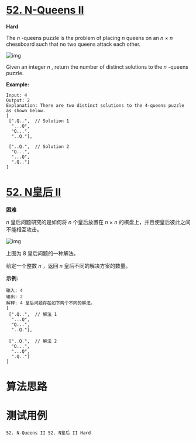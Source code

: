 # [52. N-Queens II][enTitle]

**Hard**

The  *n* -queens puzzle is the problem of placing  *n*  queens on an  *n* × *n*  chessboard such that no two queens attack each other.

![img](https://assets.leetcode.com/uploads/2018/10/12/8-queens.png)

Given an integer  *n* , return the number of distinct solutions to the  *n* -queens puzzle.

**Example:** 

```
Input: 4
Output: 2
Explanation: There are two distinct solutions to the 4-queens puzzle as shown below.
[
 [".Q..",  // Solution 1
  "...Q",
  "Q...",
  "..Q."],

 ["..Q.",  // Solution 2
  "Q...",
  "...Q",
  ".Q.."]
]

```
# [52. N皇后 II][cnTitle]

**困难**

 *n* 皇后问题研究的是如何将  *n*  个皇后放置在  *n* × *n*  的棋盘上，并且使皇后彼此之间不能相互攻击。

![img](https://assets.leetcode-cn.com/aliyun-lc-upload/uploads/2018/10/12/8-queens.png)

上图为 8 皇后问题的一种解法。

给定一个整数  *n* ，返回  *n*  皇后不同的解决方案的数量。

**示例:** 

```
输入: 4
输出: 2
解释: 4 皇后问题存在如下两个不同的解法。
[
 [".Q..",  // 解法 1
  "...Q",
  "Q...",
  "..Q."],

 ["..Q.",  // 解法 2
  "Q...",
  "...Q",
  ".Q.."]
]

```


# 算法思路

# 测试用例
```
52. N-Queens II 52. N皇后 II Hard
```

[enTitle]: https://leetcode.com/problems/n-queens-ii/
[cnTitle]: https://leetcode-cn.com/problems/n-queens-ii/
